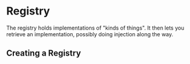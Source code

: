 # Registry

The registry holds implementations of "kinds of things".
It then lets you retrieve an implementation, possibly doing injection along the way.

## Creating a Registry

